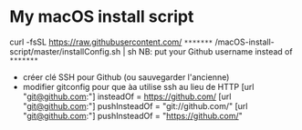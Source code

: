 # My macOS install script

curl -fsSL https://raw.githubusercontent.com/ `*******` /macOS-install-script/master/installConfig.sh | sh
NB: put your Github username instead of `*******`




- créer clé SSH pour Github (ou sauvegarder l'ancienne)
- modifier gitconfig pour que àa utilise ssh au lieu de HTTP
[url "git@github.com:"]
  insteadOf = https://github.com/
[url "git@github.com:"]
  pushInsteadOf = "git://github.com/"
[url "git@github.com:"]
  pushInsteadOf = "https://github.com/"
